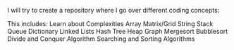 I will try to create a repository where I go over different coding concepts: 

This includes: 
Learn about Complexities
Array
Matrix/Grid
String
Stack
Queue
Dictionary
Linked Lists
Hash
Tree
Heap
Graph
Mergesort
Bubblesort
Divide and Conquer Algorithm
Searching and Sorting Algorithms
